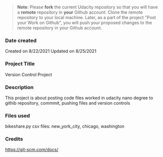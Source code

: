 >**Note**: Please **fork** the current Udacity repository so that you will have a **remote** repository in **your** Github account. Clone the remote repository to your local machine. Later, as a part of the project "Post your Work on Github", you will push your proposed changes to the remote repository in your Github account.

### Date created
Created on 8/22/2021
Updated on 8/25/2021

### Project Title
Version Control Project

### Description
This project is about posting code files worked in udacity nano degree to githib repository, commmit, pushing files and version controls

### Files used
bikeshare.py
csv files: new_york_city, chicago, washington

### Credits
https://git-scm.com/docs/

